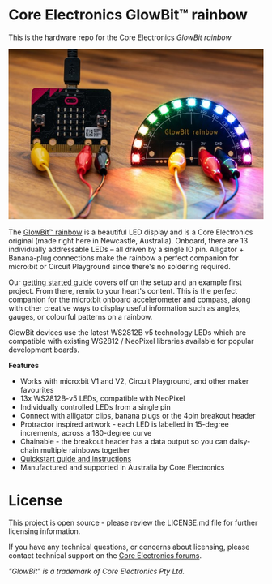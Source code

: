 # Core Electronics GlowBit­™ rainbow
This is the hardware repo for the Core Electronics *GlowBit rainbow*

![](Documents/glowbit-rainbow.jpg)

The [GlowBit™ rainbow](https://core-electronics.com.au/glowbit-rainbow.html) is a beautiful LED display and is a Core Electronics original (made right here in Newcastle, Australia). Onboard, there are 13 individually addressable LEDs – all driven by a single IO pin. Alligator + Banana-plug connections make the rainbow a perfect companion for micro:bit or Circuit Playground since there's no soldering required.

Our [getting started guide](https://core-electronics.com.au/tutorials/glowbit-rainbow-quickstart-guide-for-micro-bit.html) covers off on the setup and an example first project. From there, remix to your heart's content. This is the perfect companion for the micro:bit onboard accelerometer and compass, along with other creative ways to display useful information such as angles, gauges, or colourful patterns on a rainbow.

GlowBit devices use the latest WS2812B v5 technology LEDs which are compatible with existing WS2812 / NeoPixel libraries available for popular development boards.

**Features**
- Works with micro:bit V1 and V2, Circuit Playground, and other maker favourites
- 13x WS2812B-v5 LEDs, compatible with NeoPixel
- Individually controlled LEDs from a single pin
- Connect with alligator clips, banana plugs or the 4pin breakout header
- Protractor inspired artwork - each LED is labelled in 15-degree increments, across a 180-degree curve
- Chainable - the breakout header has a data output so you can daisy-chain multiple rainbows together
- [Quickstart guide and instructions](https://core-electronics.com.au/tutorials/glowbit-rainbow-quickstart-guide-for-micro-bit.html)
- Manufactured and supported in Australia by Core Electronics

# License
This project is open source - please review the LICENSE.md file for further licensing information.

If you have any technical questions, or concerns about licensing, please contact technical support on the [Core Electronics forums](https://forum.core-electronics.com.au/).

*\"GlowBit\" is a trademark of Core Electronics Pty Ltd.*
